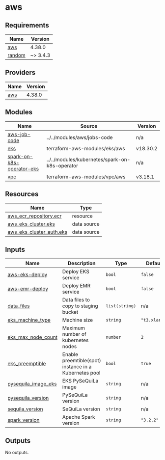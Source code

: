 # aws

<!-- BEGINNING OF PRE-COMMIT-TERRAFORM DOCS HOOK -->
## Requirements

| Name | Version |
|------|---------|
| <a name="requirement_aws"></a> [aws](#requirement\_aws) | 4.38.0 |
| <a name="requirement_random"></a> [random](#requirement\_random) | ~> 3.4.3 |

## Providers

| Name | Version |
|------|---------|
| <a name="provider_aws"></a> [aws](#provider\_aws) | 4.38.0 |

## Modules

| Name | Source | Version |
|------|--------|---------|
| <a name="module_aws-job-code"></a> [aws-job-code](#module\_aws-job-code) | ../../modules/aws/jobs-code | n/a |
| <a name="module_eks"></a> [eks](#module\_eks) | terraform-aws-modules/eks/aws | v18.30.2 |
| <a name="module_spark-on-k8s-operator-eks"></a> [spark-on-k8s-operator-eks](#module\_spark-on-k8s-operator-eks) | ../../modules/kubernetes/spark-on-k8s-operator | n/a |
| <a name="module_vpc"></a> [vpc](#module\_vpc) | terraform-aws-modules/vpc/aws | v3.18.1 |

## Resources

| Name | Type |
|------|------|
| [aws_ecr_repository.ecr](https://registry.terraform.io/providers/hashicorp/aws/4.38.0/docs/resources/ecr_repository) | resource |
| [aws_eks_cluster.eks](https://registry.terraform.io/providers/hashicorp/aws/4.38.0/docs/data-sources/eks_cluster) | data source |
| [aws_eks_cluster_auth.eks](https://registry.terraform.io/providers/hashicorp/aws/4.38.0/docs/data-sources/eks_cluster_auth) | data source |

## Inputs

| Name | Description | Type | Default | Required |
|------|-------------|------|---------|:--------:|
| <a name="input_aws-eks-deploy"></a> [aws-eks-deploy](#input\_aws-eks-deploy) | Deploy EKS service | `bool` | `false` | no |
| <a name="input_aws-emr-deploy"></a> [aws-emr-deploy](#input\_aws-emr-deploy) | Deploy EMR service | `bool` | `false` | no |
| <a name="input_data_files"></a> [data\_files](#input\_data\_files) | Data files to copy to staging bucket | `list(string)` | n/a | yes |
| <a name="input_eks_machine_type"></a> [eks\_machine\_type](#input\_eks\_machine\_type) | Machine size | `string` | `"t3.xlarge"` | no |
| <a name="input_eks_max_node_count"></a> [eks\_max\_node\_count](#input\_eks\_max\_node\_count) | Maximum number of kubernetes nodes | `number` | `2` | no |
| <a name="input_eks_preemptible"></a> [eks\_preemptible](#input\_eks\_preemptible) | Enable preemtible(spot) instance in a Kubernetes pool | `bool` | `true` | no |
| <a name="input_pysequila_image_eks"></a> [pysequila\_image\_eks](#input\_pysequila\_image\_eks) | EKS PySeQuiLa image | `string` | n/a | yes |
| <a name="input_pysequila_version"></a> [pysequila\_version](#input\_pysequila\_version) | PySeQuiLa version | `string` | n/a | yes |
| <a name="input_sequila_version"></a> [sequila\_version](#input\_sequila\_version) | SeQuiLa version | `string` | n/a | yes |
| <a name="input_spark_version"></a> [spark\_version](#input\_spark\_version) | Apache Spark version | `string` | `"3.2.2"` | no |

## Outputs

No outputs.
<!-- END OF PRE-COMMIT-TERRAFORM DOCS HOOK -->
